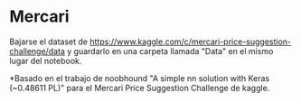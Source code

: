 # Mercari
Bajarse el dataset de https://www.kaggle.com/c/mercari-price-suggestion-challenge/data y guardarlo en una carpeta llamada "Data" en el mismo lugar del notebook.


*Basado en el trabajo de noobhound "A simple nn solution with Keras (~0.48611 PL)" para el Mercari Price Suggestion Challenge de kaggle.
